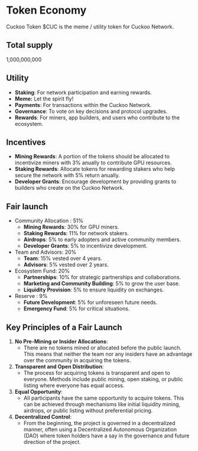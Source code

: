 # Token Economy

Cuckoo Token $CUC is the meme / utility token for Cuckoo Network.

<div className="row">
  <div className="col"><h2>Total supply</h2></div>
  <div className="col">
1,000,000,000
  </div>
</div>

<div className="row">
  <div className="col"><h2>Utility</h2></div>
  <div className="col">
<ul>
<li><strong>Staking</strong>: For network participation and earning rewards.</li>
<li><strong>Meme:</strong> Let the spirit fly!</li>
<li><strong>Payments</strong>: For transactions within the Cuckoo Network.</li>
<li><strong>Governance</strong>: To vote on key decisions and protocol upgrades.</li>
<li><strong>Rewards</strong>: For miners, app builders, and users who contribute to the ecosystem.</li>
</ul>
  </div>
</div>
<div className="row">
  <div className="col"><h2>Incentives</h2></div>
  <div className="col">
<ul>
<li><strong>Mining Rewards</strong>: A portion of the tokens should be allocated to incentivize miners with 3% anually to contribute GPU resources.</li>
<li><strong>Staking Rewards</strong>: Allocate tokens for rewarding stakers who help secure the network with 5% return anually.</li>
<li><strong>Developer Grants</strong>: Encourage development by providing grants to builders who create on the Cuckoo Network.</li>
</ul>
  </div>
</div>

<div className="row">
  <div className="col"><h2>Fair launch</h2></div>
  <div className="col">
<ul>
  <li>
    Community Allocation : 51%
    <ul>
      <li>
        <strong>Mining Rewards</strong>: 30% for GPU miners.
      </li>
      <li>
        <strong>Staking Rewards</strong>: 11% for network stakers.
      </li>
      <li>
        <strong>Airdrops</strong>: 5% to early adopters and active community
        members.
      </li>
      <li>
        <strong>Developer Grants</strong>: 5% to incentivize development.
      </li>
    </ul>
  </li>
  <li>
    Team and Advisors: 20%
    <ul>
      <li>
        <strong>Team</strong>: 15% vested over 4 years.
      </li>
      <li>
        <strong>Advisors</strong>: 5% vested over 2 years.
      </li>
    </ul>
  </li>
  <li>
    Ecosystem Fund: 20%
    <ul>
      <li>
        <strong>Partnerships</strong>: 10% for strategic partnerships and
        collaborations.
      </li>
      <li>
        <strong>Marketing and Community Building</strong>: 5% to grow the user
        base.
      </li>
      <li>
        <strong>Liquidity Provision</strong>: 5% to ensure liquidity on
        exchanges.
      </li>
    </ul>
  </li>
  <li>
    Reserve : 9%
    <ul>
      <li>
        <strong>Future Development</strong>: 5% for unforeseen future needs.
      </li>
      <li>
        <strong>Emergency Fund</strong>: 5% for critical situations.
      </li>
    </ul>
  </li>
</ul>

</div>
</div>



## Key Principles of a Fair Launch

1. **No Pre-Mining or Insider Allocations**:
   - There are no tokens mined or allocated before the public launch. This means that neither the team nor any insiders have an advantage over the community in acquiring the tokens.
2. **Transparent and Open Distribution**:
   - The process for acquiring tokens is transparent and open to everyone. Methods include public mining, open staking, or public listing where everyone has equal access.
3. **Equal Opportunity**:
   - All participants have the same opportunity to acquire tokens. This can be achieved through mechanisms like initial liquidity mining, airdrops, or public listing without preferential pricing.
4. **Decentralized Control**:
   - From the beginning, the project is governed in a decentralized manner, often using a Decentralized Autonomous Organization (DAO) where token holders have a say in the governance and future direction of the project.
